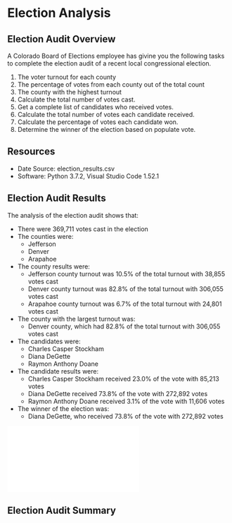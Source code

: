 # Election Analysis

## Election Audit Overview
A Colorado Board of Elections employee has givine you the following tasks to complete the election audit of a recent local congressional election.

1. The voter turnout for each county
2. The percentage of votes from each county out of the total count
3. The county with the highest turnout
4. Calculate the total number of votes cast.
5. Get a complete list of candidates who received votes.
6. Calculate the total number of votes each candidate received.
7. Calculate the percentage of votes each candidate won.
8. Determine the winner of the election based on populate vote.

## Resources
- Date Source: election_results.csv
- Software: Python 3.7.2, Visual Studio Code 1.52.1

## Election Audit Results
The analysis of the election audit shows that:
- There were 369,711 votes cast in the election
- The counties were:
  - Jefferson
  - Denver
  - Arapahoe
- The county results were:
  - Jefferson county turnout was 10.5% of the total turnout with 38,855 votes cast
  - Denver county turnout was 82.8% of the total turnout with 306,055 votes cast
  - Arapahoe county turnout was 6.7% of the total turnout with 24,801 votes cast
- The county with the largest turnout was:
  - Denver county, which had 82.8% of the total turnout with 306,055 votes cast
- The candidates were:
  - Charles Casper Stockham
  - Diana DeGette
  - Raymon Anthony Doane
- The candidate results were:
  - Charles Casper Stockham received 23.0% of the vote with 85,213 votes
  - Diana DeGette received 73.8% of the vote with 272,892 votes
  - Raymon Anthony Doane received 3.1% of the vote with 11,606 votes
- The winner of the election was:
  - Diana DeGette, who received 73.8% of the vote with 272,892 votes

![Election Audit Results](analysis/election_analysis.txt)

## Election Audit Summary
